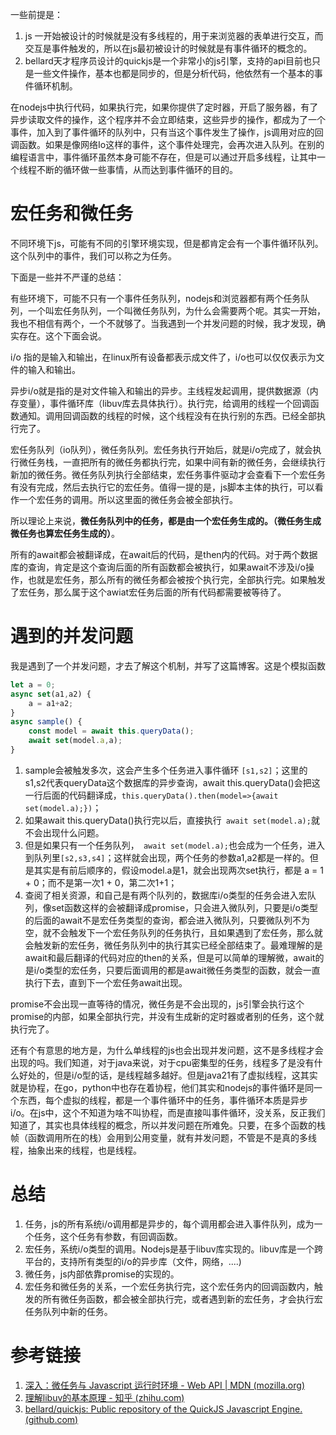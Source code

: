 一些前提是：

1. js 一开始被设计的时候就是没有多线程的，用于来浏览器的表单进行交互，而交互是事件触发的，所以在js最初被设计的时候就是有事件循环的概念的。
2. bellard天才程序员设计的quickjs是一个非常小的js引擎，支持的api目前也只是一些文件操作，基本也都是同步的，但是分析代码，他依然有一个基本的事件循环机制。

在nodejs中执行代码，如果执行完，如果你提供了定时器，开启了服务器，有了异步读取文件的操作，这个程序并不会立即结束，这些异步的操作，都成为了一个事件，加入到了事件循环的队列中，只有当这个事件发生了操作，js调用对应的回调函数。如果是像网络Io这样的事件，这个事件处理完，会再次进入队列。在别的编程语言中，事件循环虽然本身可能不存在，但是可以通过开启多线程，让其中一个线程不断的循环做一些事情，从而达到事件循环的目的。



# 宏任务和微任务



不同环境下js，可能有不同的引擎环境实现，但是都肯定会有一个事件循环队列。这个队列中的事件，我们可以称之为任务。



下面是一些并不严谨的总结：

有些环境下，可能不只有一个事件任务队列，nodejs和浏览器都有两个任务队列，一个叫宏任务队列，一个叫微任务队列，为什么会需要两个呢。其实一开始，我也不相信有两个，一个不就够了。当我遇到一个并发问题的时候，我才发现，确实存在。这个下面会说。



i/o 指的是输入和输出，在linux所有设备都表示成文件了，i/o也可以仅仅表示为文件的输入和输出。

 

异步i/o就是指的是对文件输入和输出的异步。主线程发起调用，提供数据源（内存变量），事件循环库（libuv库去具体执行）。执行完，给调用的线程一个回调函数通知。调用回调函数的线程的时候，这个线程没有在执行别的东西。已经全部执行完了。

宏任务队列（io队列），微任务队列。宏任务执行开始后，就是i/o完成了，就会执行微任务栈，一直把所有的微任务都执行完，如果中间有新的微任务，会继续执行新加的微任务。微任务队列执行全部结束，宏任务事件驱动才会查看下一个宏任务有没有完成，然后去执行它的宏任务。值得一提的是，js脚本主体的执行，可以看作一个宏任务的调用。所以这里面的微任务会被全部执行。



 所以理论上来说，**微任务队列中的任务，都是由一个宏任务生成的。（微任务生成微任务也算宏任务生成的）**。



所有的await都会被翻译成，在await后的代码，是then内的代码。对于两个数据库的查询，肯定是这个查询后面的所有函数都会被执行，如果await不涉及i/o操作，也就是宏任务，那么所有的微任务都会被按个执行完，全部执行完。如果触发了宏任务，那么属于这个awiat宏任务后面的所有代码都需要被等待了。



# 遇到的并发问题

我是遇到了一个并发问题，才去了解这个机制，并写了这篇博客。这是个模拟函数

```js
let a = 0;
async set(a1,a2) {
    a = a1+a2;
}
async sample() {
    const model = await this.queryData();
    await set(model.a,a);
}
```



1. sample会被触发多次，这会产生多个任务进入事件循环 `[s1,s2]`；这里的s1,s2代表queryData这个数据库的异步查询，await this.queryData()会把这一行后面的代码翻译成，`this.queryData().then(model=>{await set(model.a);})`；
2. 如果await this.queryData()执行完以后，直接执行` await set(model.a);`就不会出现什么问题。
3. 但是如果只有一个任务队列，` await set(model.a);`也会成为一个任务，进入到队列里`[s2,s3,s4]`；这样就会出现，两个任务的参数a1,a2都是一样的。但是其实是有前后顺序的，假设model.a是1，就会出现两次set执行，都是 a = 1 + 0；而不是第一次1 + 0，第二次1+1；
4. 查阅了相关资源，和自己是有两个队列的，数据库i/o类型的任务会进入宏队列，像set函数这样的会被翻译成promise，只会进入微队列，只要是i/o类型的后面的await不是宏任务类型的查询，都会进入微队列，只要微队列不为空，就不会触发下一个宏任务队列的任务执行，且如果遇到了宏任务，那么就会触发新的宏任务，微任务队列中的执行其实已经全部结束了。最难理解的是await和最后翻译的代码对应的then的关系，但是可以简单的理解微，await的是i/o类型的宏任务，只要后面调用的都是await微任务类型的函数，就会一直执行下去，直到下一个宏任务await出现。

promise不会出现一直等待的情况，微任务是不会出现的，js引擎会执行这个promise的内部，如果全部执行完，并没有生成新的定时器或者别的任务，这个就执行完了。



还有个有意思的地方是，为什么单线程的js也会出现并发问题，这不是多线程才会出现的吗。我们知道，对于java来说，对于cpu密集型的任务，线程多了是没有什么好处的，但是i/o型的话，是线程越多越好。但是java21有了虚拟线程，这其实就是协程，在go，python中也存在着协程，他们其实和nodejs的事件循环是同一个东西，每个虚拟的线程，都是一个事件循环中的任务，事件循环本质是异步i/o。在js中，这个不知道为啥不叫协程，而是直接叫事件循环，没关系，反正我们知道了，其实也具体线程的概念，所以并发问题在所难免。只要，在多个函数的栈帧（函数调用所在的栈）会用到公用变量，就有并发问题，不管是不是真的多线程，抽象出来的线程，也是线程。

# 总结

1. 任务，js的所有系统i/o调用都是异步的，每个调用都会进入事件队列，成为一个任务，这个任务有参数，有回调函数。
2. 宏任务，系统i/o类型的调用。Nodejs是基于libuv库实现的。libuv库是一个跨平台的，支持所有类型的i/o的异步库（文件，网络，....)
3. 微任务，js内部依靠promise的实现的。
4. 宏任务和微任务的关系，一个宏任务执行完，这个宏任务内的回调函数内，触发的所有微任务函数，都会被全部执行完，或者遇到新的宏任务，才会执行宏任务队列中新的任务。

# 参考链接

1. [深入：微任务与 Javascript 运行时环境 - Web API | MDN (mozilla.org)](https://developer.mozilla.org/zh-CN/docs/Web/API/HTML_DOM_API/Microtask_guide/In_depth)
2. [理解libuv的基本原理 - 知乎 (zhihu.com)](https://zhuanlan.zhihu.com/p/139127919)
3. [bellard/quickjs: Public repository of the QuickJS Javascript Engine. (github.com)](https://github.com/bellard/quickjs)